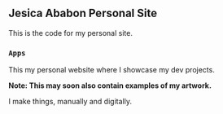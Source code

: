 <!-- This project was bootstrapped with [Create React App](https://github.com/facebook/create-react-app). -->

## Jesica Ababon Personal Site

This is the code for my personal site.

### `Apps`

This my personal website where I showcase my dev projects.


**Note: This may soon also contain examples of my artwork.**

I make things, manually and digitally.